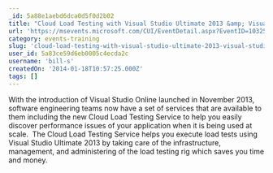 ```yaml
---
_id: 5a88e1aebd6dca0d5f0d2b02
title: "Cloud Load Testing with Visual Studio Ultimate 2013 &amp; Visual Studio Online"
url: 'https://msevents.microsoft.com/CUI/EventDetail.aspx?EventID=1032576182&Culture=en-US&community=0'
category: events-training
slug: 'cloud-load-testing-with-visual-studio-ultimate-2013-visual-studio-online'
user_id: 5a83ce59d6eb0005c4ecda2c
username: 'bill-s'
createdOn: '2014-01-18T10:57:25.000Z'
tags: []
---
```


<span>With the introduction of Visual Studio Online launched in November 2013, software engineering teams now have a set of services that are available to them including the new Cloud Load Testing Service to help you easily discover performance issues of your application when it is being used at scale.  The Cloud Load Testing Service helps you execute load tests using Visual Studio Ultimate 2013 by taking care of the infrastructure, management, and administering of the load testing rig which saves you time and money.  </span>
